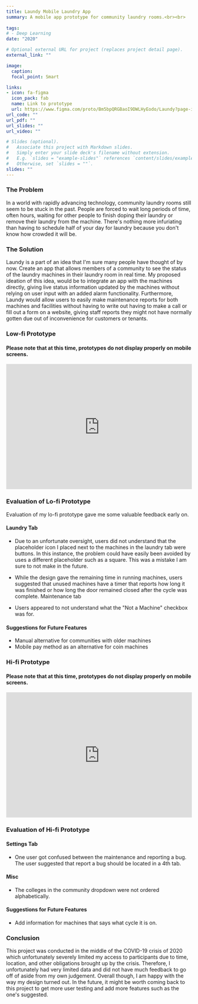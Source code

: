 ```yaml
---
title: Laundy Mobile Laundry App
summary: A mobile app prototype for community laundry rooms.<br><br>
  
tags:
# - Deep Learning
date: "2020"

# Optional external URL for project (replaces project detail page).
external_link: ""

image:
  caption: 
  focal_point: Smart

links:
- icon: fa-figma
  icon_pack: fab
  name: Link to prototype
  url: https://www.figma.com/proto/Bm5bpQRGBaoI9DWLHyEodo/Laundy?page-id=1%3A211&node-id=62%3A230&viewport=581%2C569%2C0.28126800060272217&scaling=scale-down
url_code: ""
url_pdf: ""
url_slides: ""
url_video: ""

# Slides (optional).
#   Associate this project with Markdown slides.
#   Simply enter your slide deck's filename without extension.
#   E.g. `slides = "example-slides"` references `content/slides/example-slides.md`.
#   Otherwise, set `slides = ""`.
slides: ""
---
```


<h3>The Problem</h3>

In a world with rapidly advancing technology, community laundry rooms still seem to be stuck in the past. People are forced to wait long periods of time, often hours, waiting for other people to finish doping their laundry or remove their laundry from the machine. There's nothing more infuriating than having to schedule half of your day for laundry because you don't know how crowded it will be.

<h3>The Solution</h3>

Laundy is a part of an idea that I'm sure many people have thought of by now. Create an app that allows members of a community to see the status of the laundry machines in their laundry room in real time. My proposed ideation of this idea, would be to integrate an app with the machines directly, giving live status information updated by the machines without relying on user input with an added alarm functionality. Furthermore, Laundy would allow users to easily make maintenance reports for both machines and facilities without having to write out having to make a call or fill out a form on a website, giving staff reports they might not have normally gotten due out of inconvenience for customers or tenants.

<h3>Low-fi Prototype</h3>

<h4>Please note that at this time, prototypes do not display properly on mobile screens.</h4>

<div style="position: relative; padding-bottom: 67.5%; height: 0; margin: 10px 0; overflow: hidden;">
  <iframe style="border: 1px solid rgba(0, 0, 0, 0.1); position: absolute; top: 0; left: 0; width: 100%; height: 100%;" src="https://www.figma.com/embed?embed_host=share&url=https%3A%2F%2Fwww.figma.com%2Fproto%2FBm5bpQRGBaoI9DWLHyEodo%2FLaundy%3Fpage-id%3D0%253A1%26node-id%3D10%253A15%26viewport%3D814%252C167%252C0.4426470696926117%26scaling%3Dscale-down" allowfullscreen></iframe>
</div>

<h3>Evaluation of Lo-fi Prototype</h3>

Evaluation of my lo-fi prototype gave me some valuable feedback early on.

<h4>Laundry Tab</h4>

- Due to an unfortunate oversight, users did not understand that the placeholder icon I placed next to the machines in the laundry tab were buttons. In this instance, the problem could have easily been avoided by uses a different placeholder such as a square. This was a mistake I am sure to not make in the future.

- While the design gave the remaining time in running machines, users suggested that unused machines have a timer that reports how long it was finished or how long the door remained closed after the cycle was complete. Maintenance tab

- Users appeared to not understand what the "Not a Machine" checkbox was for.

<h4>Suggestions for Future Features</h4>

- Manual alternative for communities with older machines
- Mobile pay method as an alternative for coin machines

<h3>Hi-fi Prototype</h3>

<h4>Please note that at this time, prototypes do not display properly on mobile screens.</h4>

<div style="position: relative; padding-bottom: 67.5%; height: 0; margin: 10px 0; overflow: hidden;">
  <iframe style="border: 1px solid rgba(0, 0, 0, 0.1); position: absolute; top: 0; left: 0; width: 100%; height: 100%;" src="https://www.figma.com/embed?embed_host=share&url=https%3A%2F%2Fwww.figma.com%2Fproto%2FBm5bpQRGBaoI9DWLHyEodo%2FLaundy%3Fpage-id%3D1%253A211%26node-id%3D62%253A182%26viewport%3D534%252C306%252C0.2261541336774826%26scaling%3Dcontain"" allowfullscreen></iframe>
</div>

<h3>Evaluation of Hi-fi Prototype</h3>

<h4>Settings Tab</h4>

- One user got confused between the maintenance and reporting a bug. The user suggested that report a bug should be located in a 4th tab.

<h4>Misc</h4>

- The colleges in the community dropdown were not ordered alphabetically.

<h4>Suggestions for Future Features</h4>

- Add information for machines that says what cycle it is on.

<h3>Conclusion</h3>

This project was conducted in the middle of the COVID-19 crisis of 2020 which unfortunately severely limited my access to participants due to time, location, and other obligations brought up by the crisis. Therefore, I unfortunately had very limited data and did not have much feedback to go off of aside from my own judgement. Overall though, I am happy with the way my design turned out. In the future, it might be worth coming back to this project to get more user testing and add more features such as the one's suggested.